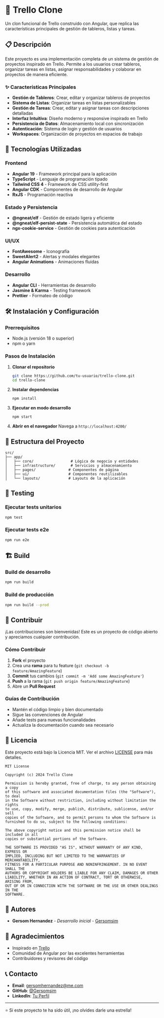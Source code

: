 # 🎯 Trello Clone

Un clon funcional de Trello construido con Angular, que replica las características principales de gestión de tableros, listas y tareas.

## 📋 Descripción

Este proyecto es una implementación completa de un sistema de gestión de proyectos inspirado en Trello. Permite a los usuarios crear tableros, organizar tareas en listas, asignar responsabilidades y colaborar en proyectos de manera eficiente.

### ✨ Características Principales

- **Gestión de Tableros**: Crear, editar y organizar tableros de proyectos
- **Sistema de Listas**: Organizar tareas en listas personalizables
- **Gestión de Tareas**: Crear, editar y asignar tareas con descripciones detalladas
- **Interfaz Intuitiva**: Diseño moderno y responsive inspirado en Trello
- **Persistencia de Datos**: Almacenamiento local con sincronización
- **Autenticación**: Sistema de login y gestión de usuarios
- **Workspaces**: Organización de proyectos en espacios de trabajo

## 🚀 Tecnologías Utilizadas

### Frontend

- **Angular 19** - Framework principal para la aplicación
- **TypeScript** - Lenguaje de programación tipado
- **Tailwind CSS 4** - Framework de CSS utility-first
- **Angular CDK** - Componentes de desarrollo de Angular
- **RxJS** - Programación reactiva

### Estado y Persistencia

- **@ngneat/elf** - Gestión de estado ligera y eficiente
- **@ngneat/elf-persist-state** - Persistencia automática del estado
- **ngx-cookie-service** - Gestión de cookies para autenticación

### UI/UX

- **FontAwesome** - Iconografía
- **SweetAlert2** - Alertas y modales elegantes
- **Angular Animations** - Animaciones fluidas

### Desarrollo

- **Angular CLI** - Herramientas de desarrollo
- **Jasmine & Karma** - Testing framework
- **Prettier** - Formateo de código

## 🛠️ Instalación y Configuración

### Prerrequisitos

- Node.js (versión 18 o superior)
- npm o yarn

### Pasos de Instalación

1. **Clonar el repositorio**

   ```bash
   git clone https://github.com/tu-usuario/trello-clone.git
   cd trello-clone
   ```

2. **Instalar dependencias**

   ```bash
   npm install
   ```

3. **Ejecutar en modo desarrollo**

   ```bash
   npm start
   ```

4. **Abrir en el navegador**
   Navega a `http://localhost:4200/`

## 📁 Estructura del Proyecto

```
src/
├── app/
│   ├── core/                 # Lógica de negocio y entidades
│   ├── infrastructure/       # Servicios y almacenamiento
│   ├── pages/               # Componentes de página
│   ├── ui/                  # Componentes reutilizables
│   └── layouts/             # Layouts de la aplicación
```

## 🧪 Testing

### Ejecutar tests unitarios

```bash
npm test
```

### Ejecutar tests e2e

```bash
npm run e2e
```

## 🏗️ Build

### Build de desarrollo

```bash
npm run build
```

### Build de producción

```bash
npm run build --prod
```

## 🤝 Contribuir

¡Las contribuciones son bienvenidas! Este es un proyecto de código abierto y apreciamos cualquier contribución.

### Cómo Contribuir

1. **Fork** el proyecto
2. Crea una **rama** para tu feature (`git checkout -b feature/AmazingFeature`)
3. **Commit** tus cambios (`git commit -m 'Add some AmazingFeature'`)
4. **Push** a la rama (`git push origin feature/AmazingFeature`)
5. Abre un **Pull Request**

### Guías de Contribución

- Mantén el código limpio y bien documentado
- Sigue las convenciones de Angular
- Añade tests para nuevas funcionalidades
- Actualiza la documentación cuando sea necesario

## 📝 Licencia

Este proyecto está bajo la Licencia MIT. Ver el archivo [LICENSE](LICENSE) para más detalles.

```
MIT License

Copyright (c) 2024 Trello Clone

Permission is hereby granted, free of charge, to any person obtaining a copy
of this software and associated documentation files (the "Software"), to deal
in the Software without restriction, including without limitation the rights
to use, copy, modify, merge, publish, distribute, sublicense, and/or sell
copies of the Software, and to permit persons to whom the Software is
furnished to do so, subject to the following conditions:

The above copyright notice and this permission notice shall be included in all
copies or substantial portions of the Software.

THE SOFTWARE IS PROVIDED "AS IS", WITHOUT WARRANTY OF ANY KIND, EXPRESS OR
IMPLIED, INCLUDING BUT NOT LIMITED TO THE WARRANTIES OF MERCHANTABILITY,
FITNESS FOR A PARTICULAR PURPOSE AND NONINFRINGEMENT. IN NO EVENT SHALL THE
AUTHORS OR COPYRIGHT HOLDERS BE LIABLE FOR ANY CLAIM, DAMAGES OR OTHER
LIABILITY, WHETHER IN AN ACTION OF CONTRACT, TORT OR OTHERWISE, ARISING FROM,
OUT OF OR IN CONNECTION WITH THE SOFTWARE OR THE USE OR OTHER DEALINGS IN THE
SOFTWARE.
```

## 👥 Autores

- **Gersom Hernandez** - _Desarrollo inicial_ - [Gersomsim](https://github.com/Gersomsim)

## 🙏 Agradecimientos

- Inspirado en [Trello](https://trello.com/)
- Comunidad de Angular por las excelentes herramientas
- Contribuidores y revisores del código

## 📞 Contacto

- **Email**: gersomhernandez@me.com
- **GitHub**: [@Gersomsim](https://github.com/Gersomsim)
- **LinkedIn**: [Tu Perfil](https://linkedin.com/in/gersom-hernandez)

---

⭐ Si este proyecto te ha sido útil, ¡no olvides darle una estrella!
